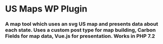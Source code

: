 # US Maps WP Plugin
### A map tool which uses an svg US map and presents data about each state. Uses a custom post type for map building, Carbon Fields for map data, Vue.js for presentation. Works in PHP 7.2
